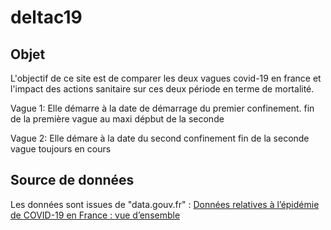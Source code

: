 # deltac19

## Objet

L'objectif de ce site est de comparer les deux vagues covid-19 en france et l'impact des 
actions sanitaire sur ces deux période en terme de mortalité.

Vague 1: Elle démarre à la date de démarrage du premier confinement.
fin de la première vague au maxi dépbut de la seconde

Vague 2: Elle démare  à la date du second confinement 
fin de la seconde vague toujours en cours

## Source de données

Les données sont issues de "data.gouv.fr" : [Données relatives à l’épidémie de COVID-19 en France : vue d’ensemble](https://www.data.gouv.fr/fr/datasets/donnees-relatives-a-lepidemie-de-covid-19-en-france-vue-densemble/)
